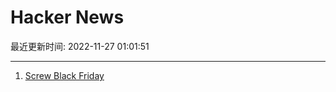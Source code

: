 # Hacker News

最近更新时间: 2022-11-27 01:01:51

--- 
1. [Screw Black Friday](https://blog.zsa.io/2211-black-friday/) 

